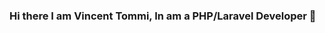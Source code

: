 ### Hi there I am Vincent Tommi, In am a PHP/Laravel Developer 👋

<!--
**vincenttommi/vincenttommi** is a ✨ _special_ ✨ repository because its `README.md` (this file) appears on your GitHub profile.

Here are some ideas to get you started:

- 🔭 I’m currently working on an Eccomerce site
- 🌱 I’m currently learning Laravel
- 👯 I’m looking to collaborate on PHP/Laravel Projects
- 🤔 I’m looking for help with gaining more experience in Software Engeneering
- 💬 Ask me about PHP/Laravel, Html, CSS, Javascript
- 📫 How to reach me: vincenttommi@gmail.com
- ⚡ Fun fact: I like Reaility.
-->
